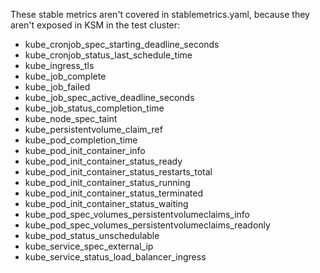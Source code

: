 These stable metrics aren't covered in stablemetrics.yaml, because they aren't
exposed in KSM in the test cluster:
- kube_cronjob_spec_starting_deadline_seconds
- kube_cronjob_status_last_schedule_time
- kube_ingress_tls
- kube_job_complete
- kube_job_failed
- kube_job_spec_active_deadline_seconds
- kube_job_status_completion_time
- kube_node_spec_taint
- kube_persistentvolume_claim_ref
- kube_pod_completion_time
- kube_pod_init_container_info
- kube_pod_init_container_status_ready
- kube_pod_init_container_status_restarts_total
- kube_pod_init_container_status_running
- kube_pod_init_container_status_terminated
- kube_pod_init_container_status_waiting
- kube_pod_spec_volumes_persistentvolumeclaims_info
- kube_pod_spec_volumes_persistentvolumeclaims_readonly
- kube_pod_status_unschedulable
- kube_service_spec_external_ip
- kube_service_status_load_balancer_ingress
